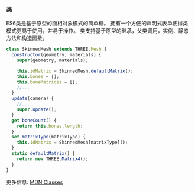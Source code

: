 ### 类

ES6类是基于原型的面相对象模式的简单糖。 拥有一个方便的声明式表单使得类模式更易于使用，并易于操作。 类支持基于原型的继承，父类调用，实例、静态方法和构造函数。


```JavaScript
class SkinnedMesh extends THREE.Mesh {
  constructor(geometry, materials) {
    super(geometry, materials);

    this.idMatrix = SkinnedMesh.defaultMatrix();
    this.bones = [];
    this.boneMatrices = [];
    //...
  }
  update(camera) {
    //...
    super.update();
  }
  get boneCount() {
    return this.bones.length;
  }
  set matrixType(matrixType) {
    this.idMatrix = SkinnedMesh[matrixType]();
  }
  static defaultMatrix() {
    return new THREE.Matrix4();
  }
}
```

更多信息: [MDN Classes](https://developer.mozilla.org/en/docs/Web/JavaScript/Reference/Classes)

